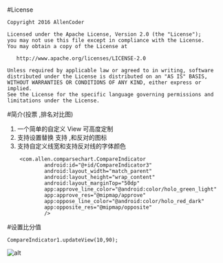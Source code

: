 ###
#License
```
Copyright 2016 AllenCoder

Licensed under the Apache License, Version 2.0 (the "License");
you may not use this file except in compliance with the License.
You may obtain a copy of the License at

   http://www.apache.org/licenses/LICENSE-2.0

Unless required by applicable law or agreed to in writing, software
distributed under the License is distributed on an "AS IS" BASIS,
WITHOUT WARRANTIES OR CONDITIONS OF ANY KIND, either express or implied.
See the License for the specific language governing permissions and
limitations under the License.
```

#简介(投票 ,排名对比图)
1. 一个简单的自定义 View 可高度定制
2. 支持设置替换 支持 ,和反对的图标
3. 支持自定义线宽和支持反对线的字体颜色
```
    <com.allen.comparsechart.CompareIndicator
            android:id="@+id/CompareIndicator3"
            android:layout_width="match_parent"
            android:layout_height="wrap_content"
            android:layout_marginTop="50dp"
            app:approve_line_color="@android:color/holo_green_light"
            app:approve_res="@mipmap/approve"
            app:oppose_line_color="@android:color/holo_red_dark"
            app:opposite_res="@mipmap/opposite"
            />
```
#设置比分值
```
CompareIndicator1.updateView(10,90);
```


![alt](https://github.com/AllenCoder/AndroidCustomView/blob/master/gif/device-2016-08-15-180942.png)
